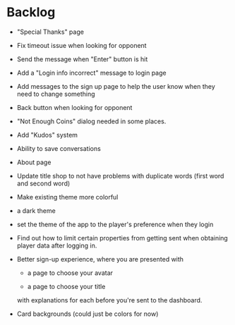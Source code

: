 # Backlog

* "Special Thanks" page

* Fix timeout issue when looking for opponent

* Send the message when "Enter" button is hit

* Add a "Login info incorrect" message to login page

* Add messages to the sign up page to help the user know when they need to change something

* Back button when looking for opponent

* "Not Enough Coins" dialog needed in some places.

* Add "Kudos" system

* Ability to save conversations

* About page

* Update title shop to not have problems with duplicate words (first word and second word)

* Make existing theme more colorful

* a dark theme

* set the theme of the app to the player's preference when they login

* Find out how to limit certain properties from getting sent when obtaining player data after logging in.

* Better sign-up experience, where you are presented with
  
  * a page to choose your avatar
  
  * a page to choose your title
  
  with explanations for each before you're sent to the dashboard.

* Card backgrounds (could just be colors for now)
